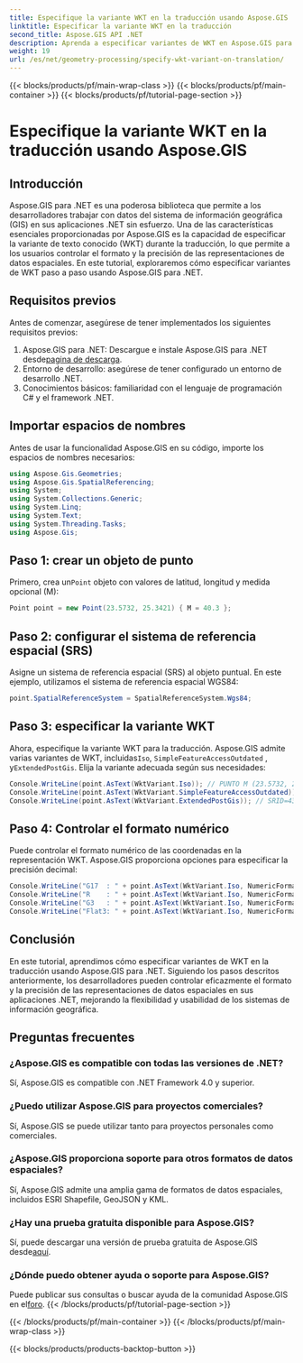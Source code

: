 ```yaml
---
title: Especifique la variante WKT en la traducción usando Aspose.GIS
linktitle: Especificar la variante WKT en la traducción
second_title: Aspose.GIS API .NET
description: Aprenda a especificar variantes de WKT en Aspose.GIS para .NET para controlar el formato y la precisión de la representación de datos espaciales de manera efectiva.
weight: 19
url: /es/net/geometry-processing/specify-wkt-variant-on-translation/
---
```


{{< blocks/products/pf/main-wrap-class >}}
{{< blocks/products/pf/main-container >}}
{{< blocks/products/pf/tutorial-page-section >}}

# Especifique la variante WKT en la traducción usando Aspose.GIS

## Introducción
Aspose.GIS para .NET es una poderosa biblioteca que permite a los desarrolladores trabajar con datos del sistema de información geográfica (GIS) en sus aplicaciones .NET sin esfuerzo. Una de las características esenciales proporcionadas por Aspose.GIS es la capacidad de especificar la variante de texto conocido (WKT) durante la traducción, lo que permite a los usuarios controlar el formato y la precisión de las representaciones de datos espaciales. En este tutorial, exploraremos cómo especificar variantes de WKT paso a paso usando Aspose.GIS para .NET.
## Requisitos previos
Antes de comenzar, asegúrese de tener implementados los siguientes requisitos previos:
1. Aspose.GIS para .NET: Descargue e instale Aspose.GIS para .NET desde[pagina de descarga](https://releases.aspose.com/gis/net/).
2. Entorno de desarrollo: asegúrese de tener configurado un entorno de desarrollo .NET.
3. Conocimientos básicos: familiaridad con el lenguaje de programación C# y el framework .NET.

## Importar espacios de nombres
Antes de usar la funcionalidad Aspose.GIS en su código, importe los espacios de nombres necesarios:
```csharp
using Aspose.Gis.Geometries;
using Aspose.Gis.SpatialReferencing;
using System;
using System.Collections.Generic;
using System.Linq;
using System.Text;
using System.Threading.Tasks;
using Aspose.Gis;
```
## Paso 1: crear un objeto de punto
 Primero, crea un`Point` objeto con valores de latitud, longitud y medida opcional (M):
```csharp
Point point = new Point(23.5732, 25.3421) { M = 40.3 };
```
## Paso 2: configurar el sistema de referencia espacial (SRS)
Asigne un sistema de referencia espacial (SRS) al objeto puntual. En este ejemplo, utilizamos el sistema de referencia espacial WGS84:
```csharp
point.SpatialReferenceSystem = SpatialReferenceSystem.Wgs84;
```
## Paso 3: especificar la variante WKT
 Ahora, especifique la variante WKT para la traducción. Aspose.GIS admite varias variantes de WKT, incluidas`Iso`, `SimpleFeatureAccessOutdated` , y`ExtendedPostGis`. Elija la variante adecuada según sus necesidades:
```csharp
Console.WriteLine(point.AsText(WktVariant.Iso)); // PUNTO M (23.5732, 25.3421, 40.3)
Console.WriteLine(point.AsText(WktVariant.SimpleFeatureAccessOutdated)); // PUNTO (23.5732, 25.3421)
Console.WriteLine(point.AsText(WktVariant.ExtendedPostGis)); // SRID=4326;PUNTO (23.5732, 25.3421, 40.3)
```
## Paso 4: Controlar el formato numérico
Puede controlar el formato numérico de las coordenadas en la representación WKT. Aspose.GIS proporciona opciones para especificar la precisión decimal:
```csharp
Console.WriteLine("G17  : " + point.AsText(WktVariant.Iso, NumericFormat.General(17))); // PUNTO M (23.5732 25.342099999999999 40.299999999999997)
Console.WriteLine("R    : " + point.AsText(WktVariant.Iso, NumericFormat.RoundTrip)); // PUNTO M (23,5732 25,3421 40,3)
Console.WriteLine("G3   : " + point.AsText(WktVariant.Iso, NumericFormat.General(3))); // PUNTO M (23,6 25,3 40,3)
Console.WriteLine("Flat3: " + point.AsText(WktVariant.Iso, NumericFormat.Flat(3))); // PUNTO M (23,573 25,342 40,3)
```

## Conclusión
En este tutorial, aprendimos cómo especificar variantes de WKT en la traducción usando Aspose.GIS para .NET. Siguiendo los pasos descritos anteriormente, los desarrolladores pueden controlar eficazmente el formato y la precisión de las representaciones de datos espaciales en sus aplicaciones .NET, mejorando la flexibilidad y usabilidad de los sistemas de información geográfica.
## Preguntas frecuentes
### ¿Aspose.GIS es compatible con todas las versiones de .NET?
Sí, Aspose.GIS es compatible con .NET Framework 4.0 y superior.
### ¿Puedo utilizar Aspose.GIS para proyectos comerciales?
Sí, Aspose.GIS se puede utilizar tanto para proyectos personales como comerciales.
### ¿Aspose.GIS proporciona soporte para otros formatos de datos espaciales?
Sí, Aspose.GIS admite una amplia gama de formatos de datos espaciales, incluidos ESRI Shapefile, GeoJSON y KML.
### ¿Hay una prueba gratuita disponible para Aspose.GIS?
 Sí, puede descargar una versión de prueba gratuita de Aspose.GIS desde[aquí](https://releases.aspose.com/).
### ¿Dónde puedo obtener ayuda o soporte para Aspose.GIS?
 Puede publicar sus consultas o buscar ayuda de la comunidad Aspose.GIS en el[foro](https://forum.aspose.com/c/gis/33).
{{< /blocks/products/pf/tutorial-page-section >}}

{{< /blocks/products/pf/main-container >}}
{{< /blocks/products/pf/main-wrap-class >}}

{{< blocks/products/products-backtop-button >}}
